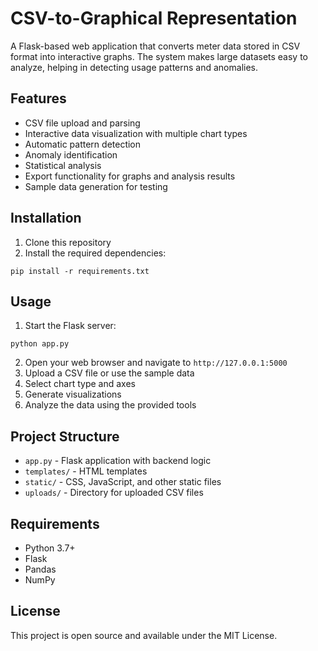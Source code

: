 # CSV-to-Graphical Representation

A Flask-based web application that converts meter data stored in CSV format into interactive graphs. The system makes large datasets easy to analyze, helping in detecting usage patterns and anomalies.

## Features

- CSV file upload and parsing
- Interactive data visualization with multiple chart types
- Automatic pattern detection
- Anomaly identification
- Statistical analysis
- Export functionality for graphs and analysis results
- Sample data generation for testing

## Installation

1. Clone this repository
2. Install the required dependencies:

```
pip install -r requirements.txt
```

## Usage

1. Start the Flask server:

```
python app.py
```

2. Open your web browser and navigate to `http://127.0.0.1:5000`
3. Upload a CSV file or use the sample data
4. Select chart type and axes
5. Generate visualizations
6. Analyze the data using the provided tools

## Project Structure

- `app.py` - Flask application with backend logic
- `templates/` - HTML templates
- `static/` - CSS, JavaScript, and other static files
- `uploads/` - Directory for uploaded CSV files

## Requirements

- Python 3.7+
- Flask
- Pandas
- NumPy

## License

This project is open source and available under the MIT License.